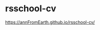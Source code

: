 # rsschool-cv

<!-- https://annFromEarth.github.io/rsschool-cv/cv -->

https://annFromEarth.github.io/rsschool-cv/
